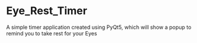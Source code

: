 # Eye_Rest_Timer
A simple timer application created using PyQt5, which will show a popup to remind you to take rest for your Eyes
